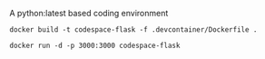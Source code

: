 A python:latest based coding environment

`docker build -t codespace-flask -f .devcontainer/Dockerfile . `

`docker run -d -p 3000:3000 codespace-flask`